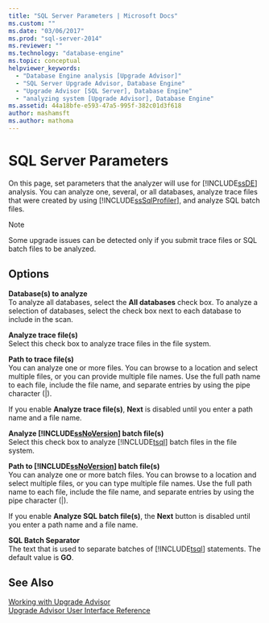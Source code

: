 ```yaml
---
title: "SQL Server Parameters | Microsoft Docs"
ms.custom: ""
ms.date: "03/06/2017"
ms.prod: "sql-server-2014"
ms.reviewer: ""
ms.technology: "database-engine"
ms.topic: conceptual
helpviewer_keywords: 
  - "Database Engine analysis [Upgrade Advisor]"
  - "SQL Server Upgrade Advisor, Database Engine"
  - "Upgrade Advisor [SQL Server], Database Engine"
  - "analyzing system [Upgrade Advisor], Database Engine"
ms.assetid: 44a18bfe-e593-47a5-995f-382c01d3f618
author: mashamsft
ms.author: mathoma
---
```

# SQL Server Parameters
  On this page, set parameters that the analyzer will use for [!INCLUDE[ssDE](../../includes/ssde-md.md)] analysis. You can analyze one, several, or all databases, analyze trace files that were created by using [!INCLUDE[ssSqlProfiler](../../includes/sssqlprofiler-md.md)], and analyze SQL batch files.  
  
> [!NOTE]  
>  Some upgrade issues can be detected only if you submit trace files or SQL batch files to be analyzed.  
  
## Options  
 **Database(s) to analyze**  
 To analyze all databases, select the **All databases** check box. To analyze a selection of databases, select the check box next to each database to include in the scan.  
  
 **Analyze trace file(s)**  
 Select this check box to analyze trace files in the file system.  
  
 **Path to trace file(s)**  
 You can analyze one or more files. You can browse to a location and select multiple files, or you can provide multiple file names. Use the full path name to each file, include the file name, and separate entries by using the pipe character (|).  
  
 If you enable **Analyze trace file(s)**, **Next** is disabled until you enter a path name and a file name.  
  
 **Analyze [!INCLUDE[ssNoVersion](../../includes/ssnoversion-md.md)] batch file(s)**  
 Select this check box to analyze [!INCLUDE[tsql](../../includes/tsql-md.md)] batch files in the file system.  
  
 **Path to [!INCLUDE[ssNoVersion](../../includes/ssnoversion-md.md)] batch file(s)**  
 You can analyze one or more batch files. You can browse to a location and select multiple files, or you can type multiple file names. Use the full path name to each file, include the file name, and separate entries by using the pipe character (|).  
  
 If you enable **Analyze SQL batch file(s)**, the **Next** button is disabled until you enter a path name and a file name.  
  
 **SQL Batch Separator**  
 The text that is used to separate batches of [!INCLUDE[tsql](../../includes/tsql-md.md)] statements. The default value is **GO**.  
  
## See Also  
 [Working with Upgrade Advisor](../../../2014/sql-server/install/working-with-upgrade-advisor.md)   
 [Upgrade Advisor User Interface Reference](../../../2014/sql-server/install/upgrade-advisor-user-interface-reference.md)  
  
  
